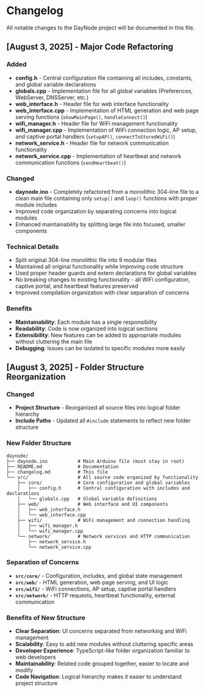 # Changelog

All notable changes to the DayNode project will be documented in this file.

## [August 3, 2025] - Major Code Refactoring

### Added

- **config.h** - Central configuration file containing all includes, constants, and global variable declarations
- **globals.cpp** - Implementation file for all global variables (Preferences, WebServer, DNSServer, etc.)
- **web_interface.h** - Header file for web interface functionality
- **web_interface.cpp** - Implementation of HTML generation and web page serving functions (`showMainPage()`, `handleConnect()`)
- **wifi_manager.h** - Header file for WiFi management functionality
- **wifi_manager.cpp** - Implementation of WiFi connection logic, AP setup, and captive portal handlers (`setupAP()`, `connectToStoredWiFi()`)
- **network_service.h** - Header file for network communication functionality
- **network_service.cpp** - Implementation of heartbeat and network communication functions (`sendHeartbeat()`)

### Changed

- **daynode.ino** - Completely refactored from a monolithic 304-line file to a clean main file containing only `setup()` and `loop()` functions with proper module includes
- Improved code organization by separating concerns into logical modules
- Enhanced maintainability by splitting large file into focused, smaller components

### Technical Details

- Split original 304-line monolithic file into 9 modular files
- Maintained all original functionality while improving code structure
- Used proper header guards and extern declarations for global variables
- No breaking changes to existing functionality - all WiFi configuration, captive portal, and heartbeat features preserved
- Improved compilation organization with clear separation of concerns

### Benefits

- **Maintainability**: Each module has a single responsibility
- **Readability**: Code is now organized into logical sections
- **Extensibility**: New features can be added to appropriate modules without cluttering the main file
- **Debugging**: Issues can be isolated to specific modules more easily

## [August 3, 2025] - Folder Structure Reorganization

### Changed

- **Project Structure** - Reorganized all source files into logical folder hierarchy
- **Include Paths** - Updated all `#include` statements to reflect new folder structure

### New Folder Structure

```
daynode/
├── daynode.ino           # Main Arduino file (must stay in root)
├── README.md             # Documentation
├── changelog.md          # This file
└── src/                  # All source code organized by functionality
    ├── core/             # Core configuration and global variables
    │   ├── config.h      # Central configuration with includes and declarations
    │   └── globals.cpp   # Global variable definitions
    ├── web/              # Web interface and UI components
    │   ├── web_interface.h
    │   └── web_interface.cpp
    ├── wifi/             # WiFi management and connection handling
    │   ├── wifi_manager.h
    │   └── wifi_manager.cpp
    └── network/          # Network services and HTTP communication
        ├── network_service.h
        └── network_service.cpp
```

### Separation of Concerns

- **`src/core/`** - Configuration, includes, and global state management
- **`src/web/`** - HTML generation, web page serving, and UI logic
- **`src/wifi/`** - WiFi connections, AP setup, captive portal handlers
- **`src/network/`** - HTTP requests, heartbeat functionality, external communication

### Benefits of New Structure

- **Clear Separation**: UI concerns separated from networking and WiFi management
- **Scalability**: Easy to add new modules without cluttering specific areas
- **Developer Experience**: TypeScript-like folder organization familiar to web developers
- **Maintainability**: Related code grouped together, easier to locate and modify
- **Code Navigation**: Logical hierarchy makes it easier to understand project structure
